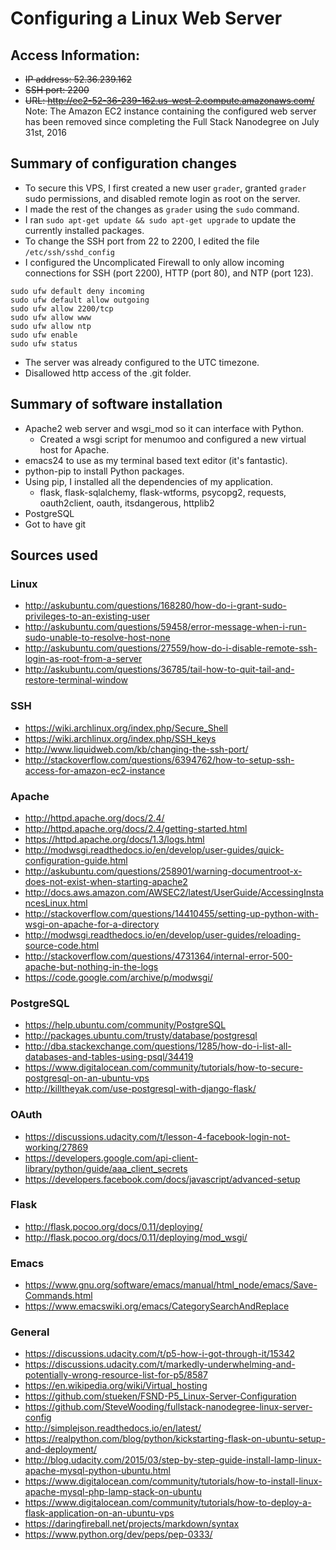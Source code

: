 # Configuring a Linux Web Server

## Access Information:
- ~~IP address: 52.36.239.162~~
- ~~SSH port: 2200~~
- ~~URL: http://ec2-52-36-239-162.us-west-2.compute.amazonaws.com/~~
Note: The Amazon EC2 instance containing the configured web server has been removed since completing the Full Stack Nanodegree on July 31st, 2016

## Summary of configuration changes
- To secure this VPS, I first created a new user `grader`, granted `grader`
sudo permissions, and disabled remote login as root on the server.
- I made the rest of the changes as `grader` using the `sudo` command.
- I ran `sudo apt-get update && sudo apt-get upgrade` to update the currently
installed packages.
- To change the SSH port from 22 to 2200, I edited the file `/etc/ssh/sshd_config`
- I configured the Uncomplicated Firewall to only allow incoming connections for
SSH (port 2200), HTTP (port 80), and NTP (port 123).
```shell
sudo ufw default deny incoming
sudo ufw default allow outgoing
sudo ufw allow 2200/tcp
sudo ufw allow www
sudo ufw allow ntp
sudo ufw enable
sudo ufw status
```
- The server was already configured to the UTC timezone.
- Disallowed http access of the .git folder.

## Summary of software installation
- Apache2 web server and wsgi_mod so it can interface with Python.
  - Created a wsgi script for menumoo and configured a new virtual host for
  Apache.
- emacs24 to use as my terminal based text editor (it's fantastic).
- python-pip to install Python packages.
- Using pip, I installed all the dependencies of my application.
  - flask, flask-sqlalchemy, flask-wtforms, psycopg2, requests, oauth2client,
  oauth, itsdangerous, httplib2
- PostgreSQL
- Got to have git

## Sources used
### Linux
- <http://askubuntu.com/questions/168280/how-do-i-grant-sudo-privileges-to-an-existing-user>
- <http://askubuntu.com/questions/59458/error-message-when-i-run-sudo-unable-to-resolve-host-none>
- <http://askubuntu.com/questions/27559/how-do-i-disable-remote-ssh-login-as-root-from-a-server>
- <http://askubuntu.com/questions/36785/tail-how-to-quit-tail-and-restore-terminal-window>

### SSH
- <https://wiki.archlinux.org/index.php/Secure_Shell>
- <https://wiki.archlinux.org/index.php/SSH_keys>
- <http://www.liquidweb.com/kb/changing-the-ssh-port/>
- <http://stackoverflow.com/questions/6394762/how-to-setup-ssh-access-for-amazon-ec2-instance>

### Apache
- <http://httpd.apache.org/docs/2.4/>
- <http://httpd.apache.org/docs/2.4/getting-started.html>
- <https://httpd.apache.org/docs/1.3/logs.html>
- <http://modwsgi.readthedocs.io/en/develop/user-guides/quick-configuration-guide.html>
- <http://askubuntu.com/questions/258901/warning-documentroot-x-does-not-exist-when-starting-apache2>
- <http://docs.aws.amazon.com/AWSEC2/latest/UserGuide/AccessingInstancesLinux.html>
- <http://stackoverflow.com/questions/14410455/setting-up-python-with-wsgi-on-apache-for-a-directory>
- <http://modwsgi.readthedocs.io/en/develop/user-guides/reloading-source-code.html>
- <http://stackoverflow.com/questions/4731364/internal-error-500-apache-but-nothing-in-the-logs>
- <https://code.google.com/archive/p/modwsgi/>

### PostgreSQL
- <https://help.ubuntu.com/community/PostgreSQL>
- <http://packages.ubuntu.com/trusty/database/postgresql>
- <http://dba.stackexchange.com/questions/1285/how-do-i-list-all-databases-and-tables-using-psql/34419>
- <https://www.digitalocean.com/community/tutorials/how-to-secure-postgresql-on-an-ubuntu-vps>
- <http://killtheyak.com/use-postgresql-with-django-flask/>

### OAuth
- <https://discussions.udacity.com/t/lesson-4-facebook-login-not-working/27869>
- <https://developers.google.com/api-client-library/python/guide/aaa_client_secrets>
- <https://developers.facebook.com/docs/javascript/advanced-setup>

### Flask
- <http://flask.pocoo.org/docs/0.11/deploying/>
- <http://flask.pocoo.org/docs/0.11/deploying/mod_wsgi/>

### Emacs
- <https://www.gnu.org/software/emacs/manual/html_node/emacs/Save-Commands.html>
- <https://www.emacswiki.org/emacs/CategorySearchAndReplace>

### General
- <https://discussions.udacity.com/t/p5-how-i-got-through-it/15342>
- <https://discussions.udacity.com/t/markedly-underwhelming-and-potentially-wrong-resource-list-for-p5/8587>
- <https://en.wikipedia.org/wiki/Virtual_hosting>
- <https://github.com/stueken/FSND-P5_Linux-Server-Configuration>
- <https://github.com/SteveWooding/fullstack-nanodegree-linux-server-config>
- <http://simplejson.readthedocs.io/en/latest/>
- <https://realpython.com/blog/python/kickstarting-flask-on-ubuntu-setup-and-deployment/>
- <http://blog.udacity.com/2015/03/step-by-step-guide-install-lamp-linux-apache-mysql-python-ubuntu.html>
- <https://www.digitalocean.com/community/tutorials/how-to-install-linux-apache-mysql-php-lamp-stack-on-ubuntu>
- <https://www.digitalocean.com/community/tutorials/how-to-deploy-a-flask-application-on-an-ubuntu-vps>
- <https://daringfireball.net/projects/markdown/syntax>
- <https://www.python.org/dev/peps/pep-0333/>



